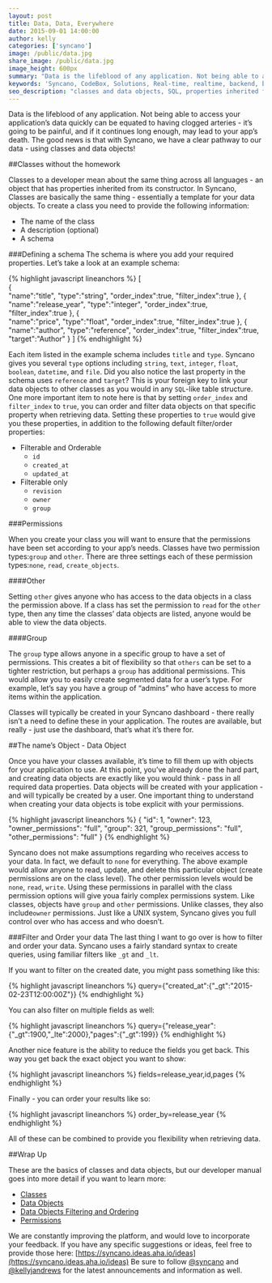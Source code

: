 ```yaml
---
layout: post
title: Data, Data, Everywhere
date: 2015-09-01 14:00:00
author: kelly
categories: ['syncano']
image: /public/data.jpg
share_image: /public/data.jpg
image_height: 600px
summary: "Data is the lifeblood of any application. Not being able to access your applications data quickly, is sort of the equivalent of having clogged arteries - it’s going to hurt, and if goes on long enough may lead to your app’s death. Good news, though, because with Syncano - we have a clear pathway to our data - using classes and data objects!."
keywords: 'Syncano, CodeBox, Solutions, Real-time, realtime, backend, baas'
seo_description: "classes and data objects, SQL, properties inherited from its constructor"
---
```


Data is the lifeblood of any application. Not being able to access your application’s data quickly  can be equated to having clogged arteries - it’s going to be painful, and if it continues long enough, may lead to your app’s death. The good news is that with Syncano, we have a clear pathway to our data - using classes and data objects!

##Classes without the homework

Classes to a developer mean about the same thing across all languages - an object that has properties inherited from its constructor. In Syncano, Classes are basically the same thing - essentially a template for your data objects. To create a class you need to provide the following information:

+ The name of the class
+ A description (optional)
+ A schema

###Defining a schema
The schema is where you add your required properties. Let’s take a look at an example schema:

{% highlight javascript lineanchors %}
[  
   {  
      "name":"title",
      "type":"string",
      "order_index":true,
      "filter_index":true
   },
   {  
      "name":"release_year",
      "type":"integer",
      "order_index":true,
      "filter_index":true
   },
   {  
      "name":"price",
      "type":"float",
      "order_index":true,
      "filter_index":true
   },
   {  
      "name":"author",
      "type":"reference",
      "order_index":true,
      "filter_index":true,
      "target":"Author"
   }
]
{% endhighlight %}

Each item listed in the example schema includes `title` and `type`.  Syncano gives you several `type` options including `string`, `text`, `integer`, `float`, `boolean`, `datetime`, and `file`.  Did you also notice the last property in the schema uses `reference` and `target`?  This is your foreign key to link your data objects to other classes as you would in any `SQL`-like table structure.  
One more important item to note here is that by setting `order_index` and `filter_index` to `true`, you can order and filter data objects on that specific property when retrieving data.  Setting these properties to `true` would give you these properties, in addition to the following default filter/order properties:

+ Filterable and Orderable
  + `id`
  + `created_at`
  + `updated_at`
+ Filterable only
  + `revision`
  + `owner`
  + `group`

###Permissions

When you create your class you will want to ensure that the permissions have been set according to your app’s needs.  Classes have two permission types:`group` and `other`.  There are three settings each of these permission types:`none`, `read`, `create_objects`.  

####Other

Setting `other` gives anyone who has access to the data objects in a class the permission above. If a class has set the permission to `read` for the `other` type, then any time the classes’ data objects are listed, anyone would be able to view the data objects.

####Group

The `group` type allows anyone in a specific group to have a set of permissions. This creates a bit of flexibility so that `others` can be set to a tighter restriction, but perhaps a `group` has additional permissions. This would allow you to easily create segmented data for a user’s type. For example, let’s say you have a group of “admins” who have access to more items within the application.

Classes will typically be created in your Syncano dashboard - there really isn’t a need to define these in your application. The routes are available, but really - just use the dashboard, that’s what it’s there for.

##The name’s Object - Data Object

Once you have your classes available, it’s time to fill them up with objects for your application to use. At this point, you’ve already done the hard part, and creating data objects are exactly like you would think - pass in all required data properties.
Data objects will be created with your application - and will typically be created by a user.  One important thing to understand when creating your data objects is tobe explicit with your permissions.  

{% highlight javascript lineanchors %}
{
    "id": 1,
    "owner": 123,
    "owner_permissions": "full",
    "group": 321,
    "group_permissions": "full",
    "other_permissions": "full"
}
{% endhighlight %}

Syncano does not make assumptions regarding who receives access to your data.  In fact, we default to `none` for everything.  The above example would allow anyone to read, update, and delete this particular object (create permissions are on the class level). The other permission levels would be `none`, `read`, `write`.  Using these permissions in parallel with the class permission options will give youa fairly complex permissions system.
Like classes, objects have `group` and `other` permissions. Unlike classes, they also include`owner` permissions.  Just like a UNIX system, Syncano gives you full control over who has access and who doesn’t.

###Filter and Order your data
The last thing I want to go over is how to filter and order your data.  Syncano uses a fairly standard syntax to create queries, using familiar filters like `_gt` and `_lt`.  

If you want to filter on the created date, you might pass something like this:

{% highlight javascript lineanchors %}
query={"created_at":{"_gt":"2015-02-23T12:00:00Z"}}
{% endhighlight %}

You can also filter on multiple fields as well:

{% highlight javascript lineanchors %}
query={"release_year":{"_gt":1900,"_lte":2000},"pages":{"_gt":199}}
{% endhighlight %}

Another nice feature is the ability to reduce the fields you get back. This way you get back the exact object you want to show:

{% highlight javascript lineanchors %}
fields=release_year,id,pages
{% endhighlight %}

Finally - you can order your results like so:

{% highlight javascript lineanchors %}
order_by=release_year
{% endhighlight %}

All of these can be combined to provide you flexibility when retrieving data.  

##Wrap Up

These are the basics of classes and data objects, but our developer manual goes into more detail if you want to learn more:

+ [Classes](http://docs.syncano.com/docs/classes)
+ [Data Objects](http://docs.syncano.com/docs/data-objects)
+ [Data Objects Filtering and Ordering](http://docs.syncano.com/docs/data-objects-filtering)
+ [Permissions](http://docs.syncano.com/v1.0/docs/permissions)

We are constantly improving the platform, and would love to incorporate your feedback.  If you have any specific suggestions or ideas, feel free to provide those here: [https://syncano.ideas.aha.io/ideas](https://syncano.ideas.aha.io/ideas)
Be sure to follow [@syncano](https://twitter.com/syncano) and [@kellyjandrews](https://twitter.com/kellyjandrews) for the latest announcements and information as well.
